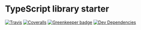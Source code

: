 # TypeScript library starter

[![Travis](https://img.shields.io/travis/ajihyf/pixi-dom.svg)](https://travis-ci.org/ajihyf/pixi-dom)
[![Coveralls](https://img.shields.io/coveralls/ajihyf/pixi-dom.svg)](https://coveralls.io/github/ajihyf/pixi-dom)
[![Greenkeeper badge](https://badges.greenkeeper.io/ajihyf/pixi-dom.svg)](https://greenkeeper.io/)
[![Dev Dependencies](https://david-dm.org/ajihyf/pixi-dom/dev-status.svg)](https://david-dm.org/ajihyf/pixi-dom?type=dev)
